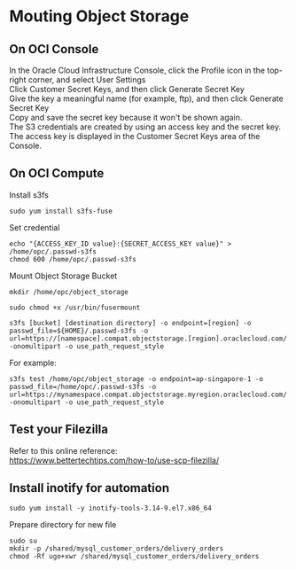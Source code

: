 # Mouting Object Storage

## On OCI Console
In the Oracle Cloud Infrastructure Console, click the Profile icon in the top-right corner, and select User Settings </br>
Click Customer Secret Keys, and then click Generate Secret Key </br>
Give the key a meaningful name (for example, ftp), and then click Generate Secret Key </br>
Copy and save the secret key because it won't be shown again. </br>
The S3 credentials are created by using an access key and the secret key. </br>
The access key is displayed in the Customer Secret Keys area of the Console.

## On OCI Compute
Install s3fs
```
sudo yum install s3fs-fuse
```
Set credential
```
echo "{ACCESS_KEY_ID value}:{SECRET_ACCESS_KEY value}" > /home/opc/.passwd-s3fs
chmod 600 /home/opc/.passwd-s3fs 
```
Mount Object Storage Bucket
```
mkdir /home/opc/object_storage

sudo chmod +x /usr/bin/fusermount

s3fs [bucket] [destination directory] -o endpoint=[region] -o passwd_file=${HOME}/.passwd-s3fs -o url=https://[namespace].compat.objectstorage.[region].oraclecloud.com/ -onomultipart -o use_path_request_style 
```
For example:
```
s3fs test /home/opc/object_storage -o endpoint=ap-singapore-1 -o passwd_file=/home/opc/.passwd-s3fs -o url=https://mynamespace.compat.objectstorage.myregion.oraclecloud.com/ -onomultipart -o use_path_request_style 
```
## Test your Filezilla
Refer to this online reference: </br>
https://www.bettertechtips.com/how-to/use-scp-filezilla/
## Install inotify for automation
```
sudo yum install -y inotify-tools-3.14-9.el7.x86_64
```
Prepare directory for new file
```
sudo su
mkdir -p /shared/mysql_customer_orders/delivery_orders
chmod -Rf ugo+xwr /shared/mysql_customer_orders/delivery_orders 
```




